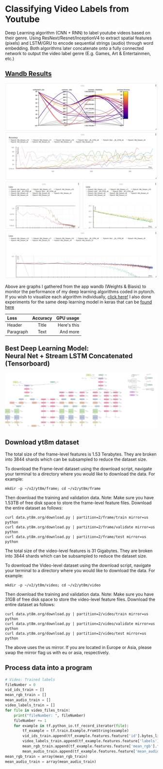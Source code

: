 # Classifying Video Labels from Youtube

Deep Learning algorithm (CNN + RNN) to label youtube videos based on their genre. Using ResNext/Resnet/InceptionV4 to extract spatial features (pixels) and LSTM/GRU to encode sequential strings (audio) through word embedding. Both algorithms later concatenate onto a fully connected network to output the video label genre (E.g. Games, Art & Entertainmen, etc.)

## [Wandb Results](https://app.wandb.ai/rchavezj/label_yt_videos/reports?view=rchavezj%2FPytorch%20Report)
![alt text](https://github.com/rchavezj/Label_YT_Videos/blob/master/wandb_results/pytorch_results_pt_1.png)
![alt text](https://github.com/rchavezj/Label_YT_Videos/blob/master/wandb_results/pytorch_results_pt_2.png)
![alt text](https://github.com/rchavezj/Label_YT_Videos/blob/master/wandb_results/pytorch_results_pt_3.png)
![alt text](https://github.com/rchavezj/Label_YT_Videos/blob/master/wandb_results/pytorch_results_pt_4.png)

Above are graphs I gathered from the app wandb (Weights & Biasis) to monitor the performance of my deep learning algorithms coded in pytorch. If you wish to visualize each algorithm individually, [click here!](https://app.wandb.ai/rchavezj/label_yt_videos/reports?view=rchavezj%2FPytorch%20Report) I also done experiments for the same deep learning model in keras that can be [found here](https://app.wandb.ai/rchavezj/label_yt_videos/reports?view=rchavezj%2FKeras%20Report)

| Loss      | Accuracy | GPU usage    |
| :---        |    :----:   |          ---: |
| Header      | Title       | Here's this   |
| Paragraph   | Text        | And more      |

## Best Deep Learning Model: <br /> Neural Net + Stream LSTM Concatenated (Tensorboard)

![alt text](https://github.com/rchavezj/Label_YT_Videos/blob/master/code/tensorboard_images/graph_nn_stream_lstm.png)

## Download yt8m dataset

The total size of the frame-level features is 1.53 Terabytes. They are broken into 3844 shards which can be subsampled to reduce the dataset size. 

To download the Frame-level dataset using the download script, navigate your terminal to a directory where you would like to download the data. For example:

```console
mkdir -p ~/v2/yt8m/frame; cd ~/v2/yt8m/frame
```
Then download the training and validation data. Note: Make sure you have 1.53TB of free disk space to store the frame-level feature files. Download the entire dataset as follows:

```console
curl data.yt8m.org/download.py | partition=2/frame/train mirror=us python 
curl data.yt8m.org/download.py | partition=2/frame/validate mirror=us python 
curl data.yt8m.org/download.py | partition=2/frame/test mirror=us python
```

The total size of the video-level features is 31 Gigabytes. They are broken into 3844 shards which can be subsampled to reduce the dataset size. 

To download the Video-level dataset using the download script, navigate your terminal to a directory where you would like to download the data. For example:
```console
mkdir -p ~/v2/yt8m/video; cd ~/v2/yt8m/video 
```
Then download the training and validation data. Note: Make sure you have 31GB of free disk space to store the video-level feature files. Download the entire dataset as follows:
```console
curl data.yt8m.org/download.py | partition=2/video/train mirror=us python 
curl data.yt8m.org/download.py | partition=2/video/validate mirror=us python 
curl data.yt8m.org/download.py | partition=2/video/test mirror=us python
```

The above uses the us mirror. If you are located in Europe or Asia, please swap the mirror flag us with eu or asia, respectively.

## Process data into a program
```python
# Video: Trained labels
fileNumber = 0
vid_ids_train = []
mean_rgb_train = []
mean_audio_train = []
video_labels_train = []
for file in video_files_train:
    print("fileNumber: ", fileNumber)
    fileNumber += 1
    for example in tf.python_io.tf_record_iterator(file):
        tf_example = tf.train.Example.FromString(example)
        vid_ids_train.append(tf_example.features.feature['id'].bytes_list.value[0].decode(encoding='UTF-8'))
        video_labels_train.append(tf_example.features.feature['labels'].int64_list.value)
        mean_rgb_train.append(tf_example.features.feature['mean_rgb'].float_list.value)
        mean_audio_train.append(tf_example.features.feature['mean_audio'].float_list.value)
mean_rgb_train = array(mean_rgb_train)
mean_audio_train = array(mean_audio_train)
```

